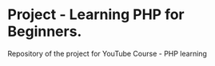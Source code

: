 # Project - Learning PHP for Beginners.

Repository of the project for YouTube Course - PHP learning
